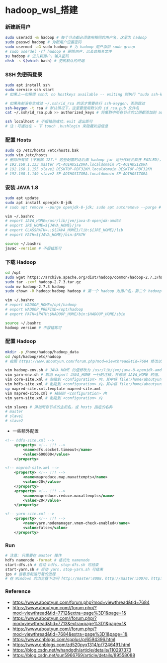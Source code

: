 # hadoop_wsl_搭建

### 新建新用户

```bash
sudo useradd -m hadoop # 每个节点都必须使用相同的用户名，这里为 hadoop
sudo passwd hadoop # 为新用户设置密码
sudo usermod -aG sudo hadoop # 为 hadoop 用户添加 sudo group
# sudo userdel -rf hadoop # 删除用户，以及其相关文件
su hadoop # 进入新用户，输入密码
chsh -s $(which bash) # 更改默认的终端
```

### SSH 免密码登录

```bash
sudo apt install ssh
sudo service ssh start
# 如果上一句报错 sshd: no hostkeys available -- exiting 则执行 "sudo ssh-keygen -A" 后再重试

# 如果先前没有生成过 ~/.ssh/id_rsa 的话才需要执行 ssh-keygen，否则跳过
ssh-keygen -t rsa # 默认情况下，这里要使用默认的 id_rsa.pub 文件名
cat ~/.ssh/id_rsa.pub >> authorized_keys # 将集群中所有节点的公钥都添加到 authorized_keys

ssh localhost # 不报错则成功，exit 退出即可
# 注：可通过在 ~ 下 touch .hushlogin 来隐藏欢迎信息
```

### 配置 Hosts

```bash
sudo cp /etc/hosts /etc/hosts.bak
sudo vim /etc/hosts
# 删除所有项 (不删除 127.* 这些配置的话后面 hadoop jar 运行代码会疯狂 FAILED)，添加以下内容，具体的 IP 和 hostname 自行修改
# 192.168.1.133 master PC-AOIHOSIZORA.localdomain PC-AOIHOSIZORA
# 192.168.1.155 slave1 DESKTOP-RBF32KM.localdomain DESKTOP-RBF32KM
# 192.168.1.149 slave2 SP-AOIHOSIZORA.localdomain SP-AOIHOSIZORA
```

### 安装 JAVA 1.8

```bash
sudo apt update
sudo apt install openjdk-8-jdk
# sudo apt remove --purge openjdk-8-jdk; sudo apt autoremove --purge # 卸载 Java

vim ~/.bashrc
# export JAVA_HOME=/usr/lib/jvm/java-8-openjdk-amd64
# export JRE_HOME=${JAVA_HOME}/jre
# export CLASSPATH=.:${JAVA_HOME}/lib:${JRE_HOME}/lib
# export PATH=${JAVA_HOME}/bin:$PATH

source ~/.bashrc
javac -version # 不报错即可
```

### 下载 Hadoop

```bash
cd /opt
sudo wget https://archive.apache.org/dist/hadoop/common/hadoop-2.7.3/hadoop-2.7.3.tar.gz
sudo tar -zxvf hadoop-2.7.3.tar.gz
sudo mv hadoop-2.7.3 hadoop
sudo chown -R hadoop:hadoop hadoop # 第一个 hadoop 为用户名，第二个 hadoop 为用户组名，第三个 hadoop 为文件夹名

vim ~/.bashrc
# export HADOOP_HOME=/opt/hadoop
# export HADOOP_PREFIXD=/opt/hadoop
# export PATH=$PATH:$HADOOP_HOME/bin:$HADOOP_HOME/sbin

source ~/.bashrc
hadoop version # 不报错即可
```

### 配置 Hadoop

```bash
mkdir -p /home/hadoop/hadoop_data
cd /opt/hadoop/etc/hadoop
# 按照 https://www.aboutyun.com/forum.php?mod=viewthread&tid=7684 修改以下文件

vim hadoop-env.sh # JAVA_HOME 的值修改为 /usr/lib/jvm/java-8-openjdk-amd64
vim yarn-env.sh # 取消 export JAVA_HOME 一行的注释，并修改 JAVA_HOME 的值，同上
vim core-site.xml # 粘贴到 <configuration> 内，其中将 file:/home/aboutyun/tmp 改为 file:/home/hadoop/hadoop_data/tmp，将两个 xxx.aboutyun.xxx 改为 xxx.hadoop.xxx
vim hdfs-site.xml # 粘贴到 <configuration> 内，其中将 file:/home/aboutyun/dfs/xxx 改为 file:/home/hadoop/hadoop_data/dfs/xxx
cp mapred-site.xml.template mapred-site.xml
vim mapred-site.xml # 粘贴到 <configuration> 内
vim yarn-site.xml # 粘贴到 <configuration> 内

vim slaves # 添加所有节点的主机名，或 hosts 指定的名称
# master
# slave1
# slave2
```

+ 一些额外配置

```xml
<!-- hdfs-site.xml -->
	<property> <!-- !!! -->
		<name>dfs.socket.timeout</name>
		<value>600000</value>
	</property>

<!-- mapred-site.xml -->
	<property> <!-- !!! -->
		<name>mapreduce.map.maxattempts</name>
		<value>20</value>
	</property>
	<property> <!-- !!! -->
		<name>mapreduce.reduce.maxattempts</name>
		<value>20</value>
	</property>

<!-- yarn-site.xml -->
	<property> <!-- !!! -->
		<name>yarn.nodemanager.vmem-check-enabled</name>
		<value>false</value>
	</property>
```

### Run

```bash
# 注意: 只需要在 master 操作
hdfs namenode -format # 格式化 namenode
start-dfs.sh # 启动 hdfs，stop-dfs.sh 可结束
start-yarn.sh # 启动 yarn，stop-yarn.sh 可结束
jps # 查看当前运行着的进程
# 在 Windows 的浏览器下访问 http://master:8088、http://master:50070、http://slave1:8042，可看到 Hadoop 的控制面板
```

### Reference

+ https://www.aboutyun.com/forum.php?mod=viewthread&tid=7684
+ https://www.aboutyun.com//forum.php/?mod=viewthread&tid=7712&extra=page%3D1&page=1&
+ https://www.aboutyun.com//forum.php/?mod=viewthread&tid=7713&extra=page%3D1&page=1&
+ https://www.aboutyun.com//forum.php/?mod=viewthread&tid=7684&extra=page%3D1&page=1&
+ https://www.cnblogs.com/spplus/p/6594396.html
+ https://www.cnblogs.com/zd520pyx1314/p/7246491.html
+ https://blog.csdn.net/whandgdh/article/details/110297373
+ https://blog.csdn.net/sun5966769/article/details/89558088
